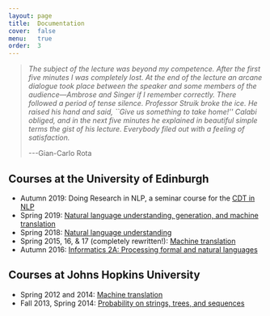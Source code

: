 ```yaml
---
layout: page
title:  Documentation
cover:  false
menu:   true
order:  3
---
```


> _The subject of the lecture was beyond my competence. After the 
> first five minutes I was completely lost. At the end of the lecture an arcane 
> dialogue took place between the speaker and some members of the audience&mdash;Ambrose 
> and Singer if I remember correctly. There followed a period of tense silence. 
> Professor Struik broke the ice. He raised his hand and said, ``Give us something 
> to take home!'' Calabi obliged, and in the next five minutes he explained in 
> beautiful simple terms the gist of his lecture. Everybody filed out with a 
> feeling of satisfaction._
>
> ---Gian-Carlo Rota

## Courses at the University of Edinburgh
* Autumn 2019: Doing Research in NLP, a seminar course for the [CDT in NLP](https://edin.ac/cdt-in-nlp)
* Spring 2019: [Natural language understanding, generation, and machine translation](https://course.inf.ed.ac.uk/nlu+)
* Spring 2018: [Natural language understanding](https://www.inf.ed.ac.uk/teaching/courses/nlu/)
* Spring 2015, 16, &amp; 17 (completely rewritten!): [Machine translation](https://alopez.github.io/mt-class/)
* Autumn 2016: [Informatics 2A: Processing formal and natural languages](http://www.inf.ed.ac.uk/teaching/courses/inf2a/)

## Courses at Johns Hopkins University
* Spring 2012 and 2014: [Machine translation](http://mt-class.org/jhu-2014/)
* Fall 2013, Spring 2014: [Probability on strings, trees, and sequences](https://piazza.com/jhu/fall2013/en600771/home)
